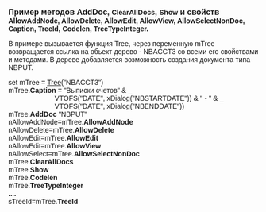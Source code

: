 ﻿<html>
<head>
<title>AsTree</title>
</head>

<body>

<p><strong><font size="3" face="Arial">Пример методов AddDoc, </font><font
face="Arial">ClearAllDocs</font><font size="3" face="Arial">, </font><font
face="Arial">Show</font><font size="3" face="Arial"> и 
свойств
</font><font face="Arial">AllowAddNode, AllowDelete, AllowEdit, 
AllowView, AllowSelectNonDoc, Caption, TreeId, Codelen, TreeTypeInteger. </font></strong></p>

<p><font face="Arial">В примере вызывается функция Tree, через 
переменную mTree возвращается ссылка на обьект дерево - NBACCT3 со всеми его 
свойствами и методами. В дереве добавляется возможность создания документа типа 
NBPUT.</font></p>

<p><font face="Arial">set mTree = <a href="../Functions/Functions/SysDefManagment/Tree.html">
Tree</a>(&quot;NBACCT3&quot;)<br>
mTree.<strong>Caption</strong> = &quot;Выписки счетов&quot; &amp; _<br>
&nbsp;&nbsp;&nbsp;&nbsp;&nbsp;&nbsp;&nbsp;&nbsp;&nbsp;&nbsp;&nbsp;&nbsp;&nbsp;&nbsp;&nbsp;&nbsp;&nbsp;&nbsp;&nbsp;&nbsp;&nbsp;&nbsp;&nbsp; 
VTOFS(&quot;DATE&quot;, xDialog(&quot;NBSTARTDATE&quot;)) &amp; &quot; - &quot; &amp; _<br>
&nbsp;&nbsp;&nbsp;&nbsp;&nbsp;&nbsp;&nbsp;&nbsp;&nbsp;&nbsp;&nbsp;&nbsp;&nbsp;&nbsp;&nbsp;&nbsp;&nbsp;&nbsp;&nbsp;&nbsp;&nbsp;&nbsp;&nbsp; 
VTOFS(&quot;DATE&quot;, xDialog(&quot;NBENDDATE&quot;))<br>
mTree.<strong>AddDoc </strong>&quot;NBPUT&quot;<br>
nAllowAddNode=mTree.<strong>AllowAddNode<br>
</strong>nAllowDelete=mTree.<strong>AllowDelete<br>
</strong>nAllowEdit=mTree.<strong>AllowEdit<br>
</strong>nAllowEdit=mTree.<strong>AllowView<br />
</strong>nAllowSelect=mTree.<strong>AllowSelectNonDoc<br>
</strong>mTree.<strong>ClearAllDocs<br>
</strong>mTree.<strong>Show<br />
</strong>mTree.<strong>Codelen<br />
</strong>mTree.<strong>TreeTypeInteger<br>
....<br>
</strong>sTreeId=mTree.<strong>TreeId</strong></font></p>
</body>
</html>

